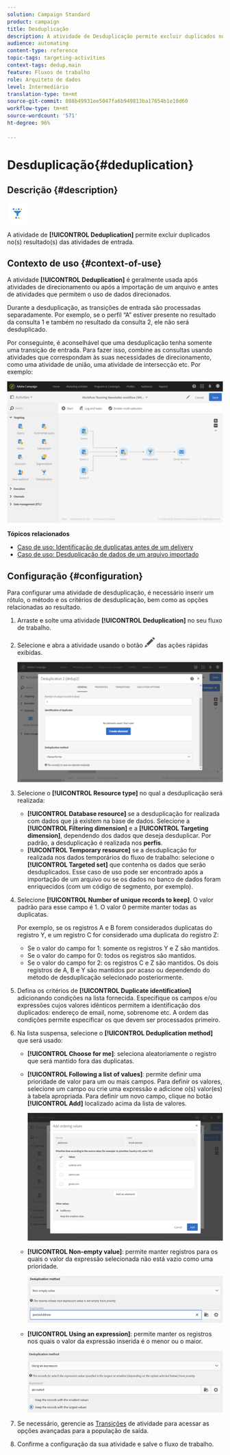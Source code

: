 ```yaml
---
solution: Campaign Standard
product: campaign
title: Desduplicação
description: A atividade de Desduplicação permite excluir duplicados no(s) resultado(s) das atividades de entrada.
audience: automating
content-type: reference
topic-tags: targeting-activities
context-tags: dedup,main
feature: Fluxos de trabalho
role: Arquiteto de dados
level: Intermediário
translation-type: tm+mt
source-git-commit: 088b49931ee5047fa6b949813ba17654b1e10d60
workflow-type: tm+mt
source-wordcount: '571'
ht-degree: 96%

---
```



# Desduplicação{#deduplication}

## Descrição {#description}

![](assets/deduplication.png)

A atividade de **[!UICONTROL Deduplication]** permite excluir duplicados no(s) resultado(s) das atividades de entrada.

## Contexto de uso {#context-of-use}

A atividade **[!UICONTROL Deduplication]** é geralmente usada após atividades de direcionamento ou após a importação de um arquivo e antes de atividades que permitem o uso de dados direcionados.

Durante a desduplicação, as transições de entrada são processadas separadamente. Por exemplo, se o perfil “A” estiver presente no resultado da consulta 1 e também no resultado da consulta 2, ele não será desduplicado.

Por conseguinte, é aconselhável que uma desduplicação tenha somente uma transição de entrada. Para fazer isso, combine as consultas usando atividades que correspondam às suas necessidades de direcionamento, como uma atividade de união, uma atividade de intersecção etc. Por exemplo:

![](assets/dedup_bonnepratique.png)

**Tópicos relacionados**

* [Caso de uso: Identificação de duplicatas antes de um delivery](../../automating/using/identifying-duplicated-before-delivery.md)
* [Caso de uso: Desduplicação de dados de um arquivo importado](../../automating/using/deduplicating-data-imported-file.md)

## Configuração {#configuration}

Para configurar uma atividade de desduplicação, é necessário inserir um rótulo, o método e os critérios de desduplicação, bem como as opções relacionadas ao resultado.

1. Arraste e solte uma atividade **[!UICONTROL Deduplication]** no seu fluxo de trabalho.
1. Selecione e abra a atividade usando o botão ![](assets/edit_darkgrey-24px.png) das ações rápidas exibidas.

   ![](assets/deduplication_1.png)

1. Selecione o **[!UICONTROL Resource type]** no qual a desduplicação será realizada:

   * **[!UICONTROL Database resource]** se a desduplicação for realizada com dados que já existem na base de dados. Selecione a **[!UICONTROL Filtering dimension]** e a **[!UICONTROL Targeting dimension]**, dependendo dos dados que deseja desduplicar. Por padrão, a desduplicação é realizada nos **perfis**.
   * **[!UICONTROL Temporary resource]** se a desduplicação for realizada nos dados temporários do fluxo de trabalho: selecione o **[!UICONTROL Targeted set]** que contenha os dados que serão desduplicados. Esse caso de uso pode ser encontrado após a importação de um arquivo ou se os dados no banco de dados foram enriquecidos (com um código de segmento, por exemplo).

1. Selecione **[!UICONTROL Number of unique records to keep]**. O valor padrão para esse campo é 1. O valor 0 permite manter todas as duplicatas.

   Por exemplo, se os registros A e B forem considerados duplicatas do registro Y, e um registro C for considerado uma duplicata do registro Z:

   * Se o valor do campo for 1: somente os registros Y e Z são mantidos.
   * Se o valor do campo for 0: todos os registros são mantidos.
   * Se o valor do campo for 2: os registros C e Z são mantidos. Os dois registros de A, B e Y são mantidos por acaso ou dependendo do método de desduplicação selecionado posteriormente.

1. Defina os critérios de **[!UICONTROL Duplicate identification]** adicionando condições na lista fornecida. Especifique os campos e/ou expressões cujos valores idênticos permitem a identificação dos duplicados: endereço de email, nome, sobrenome etc. A ordem das condições permite especificar os que devem ser processados primeiro.
1. Na lista suspensa, selecione o **[!UICONTROL Deduplication method]** que será usado:

   * **[!UICONTROL Choose for me]**: seleciona aleatoriamente o registro que será mantido fora das duplicatas.
   * **[!UICONTROL Following a list of values]**: permite definir uma prioridade de valor para um ou mais campos. Para definir os valores, selecione um campo ou crie uma expressão e adicione o(s) valor(es) à tabela apropriada. Para definir um novo campo, clique no botão **[!UICONTROL Add]** localizado acima da lista de valores.

      ![](assets/deduplication_2.png)

   * **[!UICONTROL Non-empty value]**: permite manter registros para os quais o valor da expressão selecionada não está vazio como uma prioridade.

      ![](assets/deduplication_3.png)

   * **[!UICONTROL Using an expression]**: permite manter os registros nos quais o valor da expressão inserida é o menor ou o maior.

      ![](assets/deduplication_4.png)

1. Se necessário, gerencie as [Transições](../../automating/using/activity-properties.md) de atividade para acessar as opções avançadas para a população de saída.
1. Confirme a configuração da sua atividade e salve o fluxo de trabalho.
